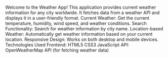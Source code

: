 Welcome to the Weather App! This application provides current weather information for any city worldwide. It fetches data from a weather API and displays it in a user-friendly format.
Current Weather: Get the current temperature, humidity, wind speed, and weather conditions.
Search Functionality: Search for weather information by city name.
Location-based Weather: Automatically get weather information based on your current location.
Responsive Design: Works on both desktop and mobile devices.
Technologies Used
Frontend:
HTML5
CSS3
JavaScript
API:
OpenWeatherMap API (for fetching weather data)
